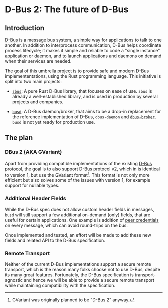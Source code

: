 # D-Bus 2: The future of D-Bus

## Introduction

[D-Bus] is a message bus system, a simple way for applications to talk to one another. In addition 
to interprocess communication, D-Bus helps coordinate process lifecycle; it makes it simple and
reliable to code a "single instance" application or daemon, and to launch applications and daemons
on demand when their services are needed.

The goal of this umbrella project is to provide safe and modern D-Bus implemententations, using the
Rust programming language. This initiative is split into two main projects:

* [`zbus`]: A pure Rust D-Bus library, that focuses on ease of use. `zbus` is already a
  well-established library, and is used in production by several projects and companies.

* [`busd`]: A D-Bus daemon/broker, that aims to be a drop-in replacement for the reference
  implementation of D-Bus, `dbus-daemon` and [`dbus-broker`]. `busd` is not yet ready for
  production use.

## The plan

### DBus 2 (AKA GVariant)

Apart from providing compatible implementations of the existing [D-Bus protocol], the goal is to
also support D-Bus protocol v2, which in is identical to version 1, but use the [GVariant]
format[^1]. This format is not only more efficient but also solves some of the issues with version
1, for example support for nullable types.

### Additional Header Fields

While the D-Bus spec does not allow custom header fields in messages, `busd` will still support a
few additional on-demand (only) fields, that are useful for certain applications. One example is
addition of [peer credentials] on every message, which can avoid round-trips on the bus.

Once implemented and tested, an effort will be made to add these new fields and related API to the
D-Bus specification.

### Remote Transport

Neither of the current D-Bus implementations support a secure remote transport, which is the reason
many folks choose not to use D-Bus, despite its many great features. Fortunately, the D-Bus
specification is transport-agnostic and hence we will be able to provide a secure remote transport
while maintaining compatibility with the specification.

[D-Bus]: https://www.freedesktop.org/wiki/Software/dbus/
[`zbus`]: https://github.com/dbus2/zbus
[`busd`]: https://github.com/dbus2/busd
[`dbus-broker`]: https://github.com/bus1/dbus-broker
[D-Bus protocol]: https://dbus.freedesktop.org/doc/dbus-specification.html
[GVariant]: https://developer.gnome.org/documentation/specifications/gvariant-specification-1.0.html
[peer credentials]: https://github.com/dbus2/busd/issues/29

[^1]: GVariant was originally planned to be "D-Bus 2" anyway.
